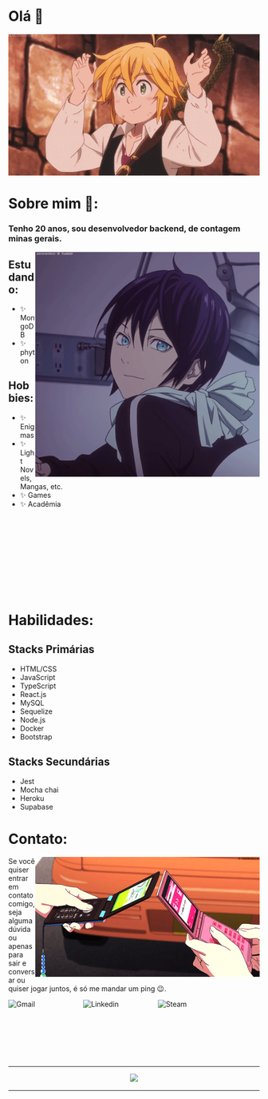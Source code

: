 # Olá 👋

<div align="center">
<img hight="300" width="700" alt="GIF" align="center" src="assets/gifs/208593.gif">
</div>

# Sobre mim 💬:

### Tenho 20 anos, sou desenvolvedor backend, de contagem minas gerais.

<img hight="450" width="450" alt="GIF" align="right" src="assets/gifs/13626.gif">

## Estudando:

- ✨ MongoDB
- ✨ phyton

## Hobbies: 

- ✨ Enigmas
- ✨ Light Novels, Mangas, etc.
- ✨ Games
- ✨ Acadêmia

</br>
</br>
</br>
</br>
</br>
</br>
</br>
</br>
</br>

# Habilidades:

## Stacks Primárias

- HTML/CSS
- JavaScript
- TypeScript
- React.js
- MySQL
- Sequelize
- Node.js
- Docker
- Bootstrap
<!-- - Conhecimento de Design Patterns, Orientação a Objetos, Clean Code e boas práticas de programação;
- Mobile First;
- MVP/MVVM/Clean Architecture;
- Integração com Api REST
- CI/CD;
 - Testes unitários
- TDD -->


## Stacks Secundárias

- Jest
- Mocha chai
- Heroku
- Supabase

# Contato:
<p>
 <img hight="320" width="450" align="right" alt="GIF" src="assets/gifs/email.gif">

Se você quiser entrar em contato comigo, seja alguma dúvida ou apenas para sair e conversar ou quiser jogar juntos, é só me mandar um ping 😉.

 <a href="mailto:df828316@gmail.com">
  <img align="left" alt="Gmail" width="150" hight="100" src="https://github.com/datavinny/datavinny/blob/master/assets/icons/gmail.png" />
 </a>
 
 <a href="https://www.linkedin.com/in/davifreitass/">
   <img align="left" alt="Linkedin" width="150" hight="100" src="https://github.com/datavinny/datavinny/blob/master/assets/icons/linkedin.png" />
 </a>
 
 <a href="https://steamcommunity.com/id/marrastral/">
   <img align="left" alt="Steam" width="150" hight="100" src="https://github.com/datavinny/datavinny/blob/master/assets/icons/steam.png" />
 </a>
</p>
 
</br></br></br>
</br></br></br>
</br>
*************
<p align="center" >  
  <a href="https://github.com/datavinny/github-readme-stats"> 
    <img  src="https://github-readme-stats.vercel.app/api?username=datavinny&&show_icons=true&theme=radical"/>
  </a>
 </p>

*************
